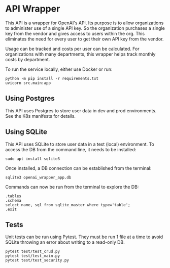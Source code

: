 # API Wrapper

This API is a wrapper for OpenAI's API.  Its purpose is to allow organizations to administer use of a 
single API key.  So the organization purchases a single key from the vendor and gives access to users within the 
org.  This eliminates the need for every user to get their own API key from the vendor.  

Usage can be tracked and costs per user can be calculated.  For organizations with many departments, this wrapper 
helps track monthly costs by department. 

To run the service locally, either use Docker or run:
```commandline
python -m pip install -r requirements.txt
uvicorn src.main:app
```

## Using Postgres

This API uses Postgres to store user data in dev and prod environments.  See the K8s manifests for details.

## Using SQLite

This API uses SQLite to store user data in a test (local) environment.  To access the DB from the command line, it needs to be installed:

```commandline
sudo apt install sqlite3
```

Once installed, a DB connection can be established from the terminal:

```commandline
sqlite3 openai_wrapper_app.db
```

Commands can now be run from the terminal to explore the DB:

```commandline
.tables
.schema
select name, sql from sqlite_master where type='table';
.exit
```

## Tests

Unit tests can be run using Pytest.  They must be run 1 file at a time to avoid SQLite throwing an error about writing 
to a read-only DB.

```commandline
pytest test/test_crud.py
pytest test/test_main.py
pytest test/test_security.py
```
